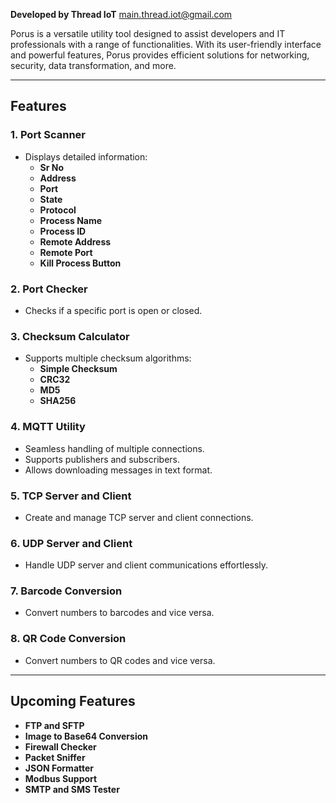 
**Developed by Thread IoT** main.thread.iot@gmail.com

Porus is a versatile utility tool designed to assist developers and IT professionals with a range of functionalities. With its user-friendly interface and powerful features, Porus provides efficient solutions for networking, security, data transformation, and more.

---

## Features

### 1. Port Scanner
- Displays detailed information:
  - **Sr No**
  - **Address**
  - **Port**
  - **State**
  - **Protocol**
  - **Process Name**
  - **Process ID**
  - **Remote Address**
  - **Remote Port**
  - **Kill Process Button**

### 2. Port Checker
- Checks if a specific port is open or closed.

### 3. Checksum Calculator
- Supports multiple checksum algorithms:
  - **Simple Checksum**
  - **CRC32**
  - **MD5**
  - **SHA256**

### 4. MQTT Utility
- Seamless handling of multiple connections.
- Supports publishers and subscribers.
- Allows downloading messages in text format.

### 5. TCP Server and Client
- Create and manage TCP server and client connections.

### 6. UDP Server and Client
- Handle UDP server and client communications effortlessly.

### 7. Barcode Conversion
- Convert numbers to barcodes and vice versa.

### 8. QR Code Conversion
- Convert numbers to QR codes and vice versa.

---

## Upcoming Features
- **FTP and SFTP**
- **Image to Base64 Conversion**
- **Firewall Checker**
- **Packet Sniffer**
- **JSON Formatter**
- **Modbus Support**
- **SMTP and SMS Tester**


